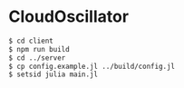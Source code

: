 CloudOscillator
===============

```sh
$ cd client
$ npm run build
$ cd ../server
$ cp config.example.jl ../build/config.jl
$ setsid julia main.jl
```

